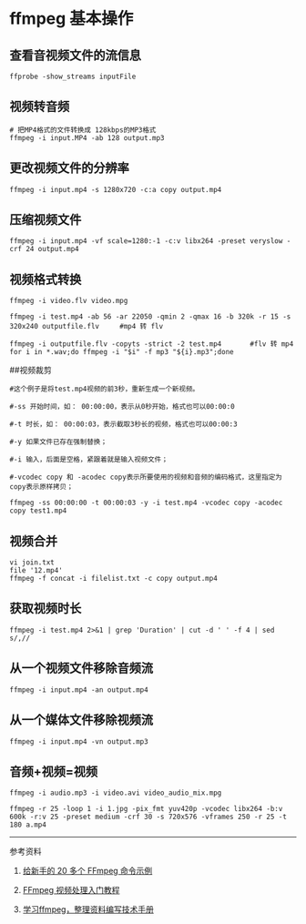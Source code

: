 # ffmpeg 基本操作

## 查看音视频文件的流信息
```
ffprobe -show_streams inputFile
```
## 视频转音频
```
# 把MP4格式的文件转换成 128kbps的MP3格式
ffmpeg -i input.MP4 -ab 128 output.mp3
```

## 更改视频文件的分辨率
```
ffmpeg -i input.mp4 -s 1280x720 -c:a copy output.mp4
```
## 压缩视频文件
```
ffmpeg -i input.mp4 -vf scale=1280:-1 -c:v libx264 -preset veryslow -crf 24 output.mp4
```
## 视频格式转换
```
ffmpeg -i video.flv video.mpg

ffmpeg -i test.mp4 -ab 56 -ar 22050 -qmin 2 -qmax 16 -b 320k -r 15 -s 320x240 outputfile.flv     #mp4 转 flv  
      
ffmpeg -i outputfile.flv -copyts -strict -2 test.mp4       #flv 转 mp4  
for i in *.wav;do ffmpeg -i "$i" -f mp3 "${i}.mp3";done
```

##视频裁剪
```
#这个例子是将test.mp4视频的前3秒，重新生成一个新视频。

#-ss 开始时间，如： 00:00:00，表示从0秒开始，格式也可以00:00:0

#-t 时长，如： 00:00:03，表示截取3秒长的视频，格式也可以00:00:3

#-y 如果文件已存在强制替换；

#-i 输入，后面是空格，紧跟着就是输入视频文件；

#-vcodec copy 和 -acodec copy表示所要使用的视频和音频的编码格式，这里指定为copy表示原样拷贝；

ffmpeg -ss 00:00:00 -t 00:00:03 -y -i test.mp4 -vcodec copy -acodec copy test1.mp4

```

## 视频合并
```
vi join.txt
file '12.mp4'
ffmpeg -f concat -i filelist.txt -c copy output.mp4
```
## 获取视频时长
```
ffmpeg -i test.mp4 2>&1 | grep 'Duration' | cut -d ' ' -f 4 | sed s/,//  
```

## 从一个视频文件移除音频流
```
ffmpeg -i input.mp4 -an output.mp4
```
## 从一个媒体文件移除视频流
```
ffmpeg -i input.mp4 -vn output.mp3
```
## 音频+视频=视频
```
ffmpeg -i audio.mp3 -i video.avi video_audio_mix.mpg

ffmpeg -r 25 -loop 1 -i 1.jpg -pix_fmt yuv420p -vcodec libx264 -b:v 600k -r:v 25 -preset medium -crf 30 -s 720x576 -vframes 250 -r 25 -t 180 a.mp4
```

---
参考资料
1. [给新手的 20 多个 FFmpeg 命令示例](https://zhuanlan.zhihu.com/p/67878761)

1. [FFmpeg 视频处理入门教程](https://www.ruanyifeng.com/blog/2020/01/ffmpeg.html)

1. [学习ffmpeg，整理资料编写技术手册](https://github.com/feixiao/ffmpeg)


